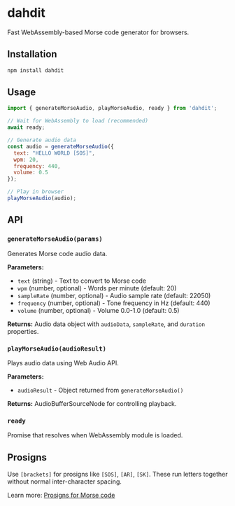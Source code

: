 # dahdit

Fast WebAssembly-based Morse code generator for browsers.

## Installation

```bash
npm install dahdit
```

## Usage

```javascript
import { generateMorseAudio, playMorseAudio, ready } from 'dahdit';

// Wait for WebAssembly to load (recommended)
await ready;

// Generate audio data
const audio = generateMorseAudio({
  text: "HELLO WORLD [SOS]",
  wpm: 20,
  frequency: 440,
  volume: 0.5
});

// Play in browser
playMorseAudio(audio);
```

## API

### `generateMorseAudio(params)`

Generates Morse code audio data.

**Parameters:**
- `text` (string) - Text to convert to Morse code
- `wpm` (number, optional) - Words per minute (default: 20)
- `sampleRate` (number, optional) - Audio sample rate (default: 22050)
- `frequency` (number, optional) - Tone frequency in Hz (default: 440)
- `volume` (number, optional) - Volume 0.0-1.0 (default: 0.5)

**Returns:** Audio data object with `audioData`, `sampleRate`, and `duration` properties.

### `playMorseAudio(audioResult)`

Plays audio data using Web Audio API.

**Parameters:**
- `audioResult` - Object returned from `generateMorseAudio()`

**Returns:** AudioBufferSourceNode for controlling playback.

### `ready`

Promise that resolves when WebAssembly module is loaded.

## Prosigns

Use `[brackets]` for prosigns like `[SOS]`, `[AR]`, `[SK]`. These run letters together without normal inter-character spacing.

Learn more: [Prosigns for Morse code](https://en.wikipedia.org/wiki/Prosigns_for_Morse_code)